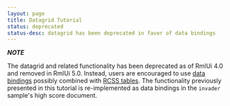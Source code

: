 ```yaml
---
layout: page
title: Datagrid Tutorial
status: deprecated
status-desc: datagrid has been deprecated in favor of data bindings
---
```


***NOTE***

The datagrid and related functionality has been deprecated as of RmlUi 4.0 and removed in RmlUi 5.0. Instead, users are encouraged to use [data bindings](../data_bindings.html) possibly combined with [RCSS tables](../rcss/tables.html). The functionality previously presented in this tutorial is re-implemented as data bindings in the `invader` sample's high score document.

